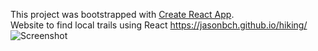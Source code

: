 This project was bootstrapped with [Create React App](https://github.com/facebook/create-react-app).  
Website to find local trails using React https://jasonbch.github.io/hiking/  
![Screenshot](https://i.imgur.com/d53228f.png)

